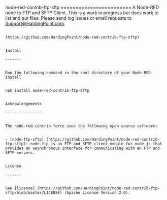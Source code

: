 node-red-contrib-ftp-sftp
                                                                                                                           ========================
                                                                                                                           A Node-RED node to FTP and SFTP Client. This is a work in progress but does work to list and put files. Please send log issues or email requests to Support@HardingPoint.com.

                                                                                                                           (https://github.com/HardingPoint/node-red-contrib-ftp-sftp)

                                                                                                                           Install
                                                                                                                           -------

                                                                                                                           Run the following command in the root directory of your Node-RED install

                                                                                                                               npm install node-red-contrib-ftp-sftp

                                                                                                                           Acknowledgements
                                                                                                                           ----------------

                                                                                                                           The node-red-contrib-force uses the following open source software:

                                                                                                                           - [node-ftp-sftp] (https://github.com/HardingPoint/node-red-contrib-ftp-sftp): node-ftp is an FTP and SFTP client module for node.js that provides an asynchronous interface for communicating with an FTP and SFTP servers.

                                                                                                                           License
                                                                                                                           -------

                                                                                                                           See [license] (https://github.com/HardingPoint/node-red-contrib-ftp-sftp/blob/master/LICENSE) (Apache License Version 2.0).